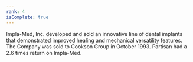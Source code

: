 ```yaml
---
rank: 4
isComplete: true
---
```


<span class="investment__name">Impla-Med, Inc.</span> developed and sold an innovative line of dental implants that demonstrated improved healing and mechanical versatility features. The Company was sold to Cookson Group in October 1993. Partisan had a 2.6 times return on Impla-Med.